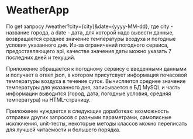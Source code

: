 # WeatherApp

По get запросу /weather?city={city}&date={yyyy-MM-dd}, где city - название города, а date - дата, для которой надо вывести данные, возвращается среднее значение температуры воздуха и погодные условия указанного дня. Из-за ограничений погодного сервиса, предоставляющего api, качестве значения даты можно указать 7 последних дней и текущий.

Приложение обращается к погодному сервису с введенными данными и получает в ответ json, в котором присутсвует информация почасовой температуры воздуха в течение суток. Вычисляется среднее значение температуры для указанного дня, записывается в БД MySQL и часть информации выводится (город, дата, погодные условия, средняя температура) на HTML-страницу.

Приложение нуждается в следующих доработках: возможность отправки других запросов с разными параметрами, самописные исключения, unit-тесты, некоторые методы классов можно переписать для лучшей читаемости и большего порядка.
